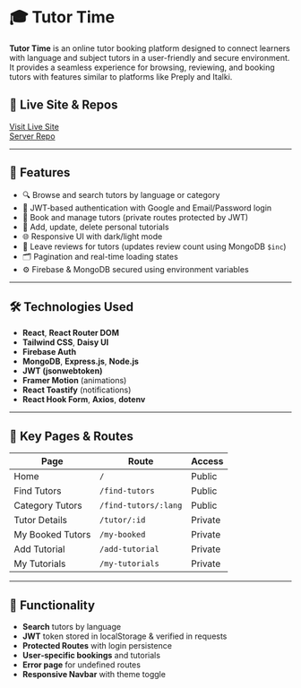 # 🎓 Tutor Time

**Tutor Time** is an online tutor booking platform designed to connect learners with language and subject tutors in a user-friendly and secure environment. It provides a seamless experience for browsing, reviewing, and booking tutors with features similar to platforms like Preply and Italki.

## 🔗 Live Site & Repos
[Visit Live Site](https://tutor-time-39767.web.app/)  
[Server Repo](https://github.com/ishtiak-billah-emon/Tutor-Time-Server)

---

## 🚀 Features

- 🔍 Browse and search tutors by language or category  
- 🔐 JWT‑based authentication with Google and Email/Password login  
- 📅 Book and manage tutors (private routes protected by JWT)  
- 📝 Add, update, delete personal tutorials  
- 🌐 Responsive UI with dark/light mode  
- 💬 Leave reviews for tutors (updates review count using MongoDB `$inc`)  
- 🗂️ Pagination and real-time loading states  
- ⚙️ Firebase & MongoDB secured using environment variables  

---

## 🛠️ Technologies Used

- **React**, **React Router DOM**  
- **Tailwind CSS**, **Daisy UI**  
- **Firebase Auth**  
- **MongoDB**, **Express.js**, **Node.js**  
- **JWT (jsonwebtoken)**  
- **Framer Motion** (animations)  
- **React Toastify** (notifications)  
- **React Hook Form**, **Axios**, **dotenv**

---

## 🧩 Key Pages & Routes

| Page               | Route                | Access         |
|--------------------|----------------------|----------------|
| Home               | `/`                  | Public         |
| Find Tutors        | `/find-tutors`       | Public         |
| Category Tutors    | `/find-tutors/:lang` | Public         |
| Tutor Details      | `/tutor/:id`         | Private        |
| My Booked Tutors   | `/my-booked`         | Private        |
| Add Tutorial       | `/add-tutorial`      | Private        |
| My Tutorials       | `/my-tutorials`      | Private        |

---

## 🧪 Functionality

- **Search** tutors by language  
- **JWT** token stored in localStorage & verified in requests  
- **Protected Routes** with login persistence  
- **User‑specific bookings** and tutorials  
- **Error page** for undefined routes  
- **Responsive Navbar** with theme toggle  

